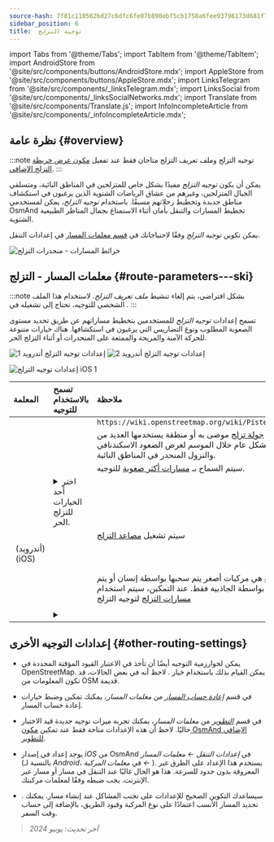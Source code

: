 ```yaml
---
source-hash: 7f81c110562bd27c6dfc6fe07b890ebf5cb1758a6fee93796173d681f752db77
sidebar_position: 6
title:  توجيه التزلج
---
```

import Tabs from '@theme/Tabs';
import TabItem from '@theme/TabItem';
import AndroidStore from '@site/src/components/buttons/AndroidStore.mdx';
import AppleStore from '@site/src/components/buttons/AppleStore.mdx';
import LinksTelegram from '@site/src/components/_linksTelegram.mdx';
import LinksSocial from '@site/src/components/_linksSocialNetworks.mdx';
import Translate from '@site/src/components/Translate.js';
import InfoIncompleteArticle from '@site/src/components/_infoIncompleteArticle.mdx';



## نظرة عامة {#overview}

:::note
توجيه التزلج وملف تعريف التزلج متاحان فقط عند تفعيل [مكون عرض خريطة التزلج الإضافي](../../plugins/ski-maps.md).
:::

يمكن أن يكون *توجيه التزلج* مفيدًا بشكل خاص للمتزلجين في المناطق النائية، ومتسلقي الجبال المتزلجين، وغيرهم من عشاق الرياضات الشتوية الذين يرغبون في استكشاف مناطق جديدة وتخطيط رحلاتهم مسبقًا. باستخدام *توجيه التزلج*، يمكن لمستخدمي OsmAnd تخطيط المسارات والتنقل بأمان أثناء الاستمتاع بجمال المناظر الطبيعية الشتوية.

يمكن تكوين *توجيه التزلج* وفقًا لاحتياجاتك في [قسم معلمات المسار](../guidance/navigation-settings.md#route-parameters) في إعدادات التنقل.

![خرائط المسارات - منحدرات التزلج](@site/static/img/navigation/routing/ski_routing_overview.png)


## معلمات المسار - التزلج {#route-parameters---ski}

:::note
بشكل افتراضي، يتم إلغاء تنشيط *ملف تعريف التزلج*. لاستخدام هذا الملف الشخصي للتوجيه، تحتاج إلى تشغيله في *<Translate android="true" ids="shared_string_menu,shared_string_settings,application_profiles"/>*.
:::

تسمح إعدادات *توجيه التزلج* للمستخدمين بتخطيط مساراتهم عن طريق تحديد مستوى الصعوبة المطلوب ونوع التضاريس التي يرغبون في استكشافها. هناك خيارات متنوعة للحركة الآمنة والمريحة والممتعة على المنحدرات أو أثناء التزلج الحر.

<Tabs groupId="operating-systems" queryString="current-os">

<TabItem value="android" label="أندرويد">

![إعدادات توجيه التزلج أندرويد 1](@site/static/img/navigation/routing/skiing_routing_1_andr.png) ![إعدادات توجيه التزلج أندرويد 2](@site/static/img/navigation/routing/skiing_routing_2_andr.png)

</TabItem>

<TabItem value="ios" label="iOS">

![إعدادات توجيه التزلج iOS 1](@site/static/img/navigation/routing/skiing_routing_ios_1.png)

</TabItem>

</Tabs>

| المعلمة | تسمح بالاستخدام للتوجيه | ملاحظة |
|:------------|:---------------|:---------------|
|*<Translate android="true" ids="routing_attr_allow_skating_only_name"/>* | <Translate android="true" ids="routing_attr_allow_skating_only_description"/> | `https://wiki.openstreetmap.org/wiki/Piste_Maps#Type` |
|*<Translate android="true" ids="app_mode_ski_touring"/>* | <Translate android="true" ids="routing_attr_piste_type_skitour_description"/> | مسار [جولة تزلج](https://wiki.openstreetmap.org/wiki/Piste_Maps#Type) موصى به أو منطقة يستخدمها العديد من المتزلجين بشكل عام خلال الموسم لغرض الصعود الاسكندنافي والنزول المنحدر في المناطق النائية. |
|*<Translate android="true" ids="routing_attr_allow_advanced_name"/>* | <Translate android="true" ids="routing_attr_allow_advanced_description"/> | سيتم السماح بـ [مسارات أكثر صعوبة](https://wiki.openstreetmap.org/wiki/Piste_Maps#Difficulty) للتوجيه. |
|*<Translate android="true" ids="routing_attr_freeride_policy_name"/>* | <details><summary> اختر أحد الخيارات للتزلج الحر. </summary>![خارج المسار أندرويد](@site/static/img/navigation/routing/offpiste_android.png) </details> | |
|*<Translate android="true" ids="routing_attr_piste_type_downhill_name"/>* | <Translate android="true" ids="routing_attr_piste_type_downhill_description"/> | سيتم تشغيل [مصاعد التزلج](https://wiki.openstreetmap.org/wiki/Piste_Maps#Ski_lifts) |
|*<Translate android="true" ids="routing_attr_piste_type_nordic_name"/>*&nbsp;(أندرويد) *<Translate ios="true" ids="routeInfo_piste_type_name"/>*&nbsp;(iOS) | <Translate android="true" ids="routing_attr_piste_type_nordic_description"/>| |
|*<Translate android="true" ids="routing_attr_allow_classic_only_name"/>* | <Translate android="true" ids="routing_attr_allow_classic_only_description"/>| |
|*<Translate android="true" ids="routing_attr_allow_expert_name"/>* | <Translate android="true" ids="routing_attr_allow_expert_description"/>| |
|*<Translate android="true" ids="routing_attr_piste_type_sled_name"/>* | <Translate android="true" ids="routing_attr_piste_type_sled_description"/> | [الزلاجات](https://wiki.openstreetmap.org/wiki/Piste_Maps#Type) هي مركبات أصغر يتم سحبها بواسطة إنسان أو يتم دفعها بواسطة الجاذبية فقط. عند التمكين، سيتم استخدام [مسارات التزلج](https://wiki.openstreetmap.org/wiki/Piste_Maps#Type) لتوجيه التزلج |
|*<Translate android="true" ids="routing_attr_allow_intermediate_name"/>* | <Translate android="true" ids="routing_attr_allow_intermediate_description"/>| |
|*<Translate android="true" ids="routing_attr_difficulty_preference_name"/>* | <details><summary> <Translate android="true" ids="routing_attr_difficulty_preference_description"/> </summary>![خارج المسار أندرويد](@site/static/img/navigation/routing/offpiste_android.png) </details> | |


## إعدادات التوجيه الأخرى {#other-routing-settings}

- يمكن لخوارزمية التوجيه أيضًا أن تأخذ في الاعتبار القيود المؤقتة المحددة في OpenStreetMap. يمكن القيام بذلك باستخدام خيار *[<Translate android="true" ids="temporary_conditional_routing"/>](../routing/osmand-routing.md#consider-temporary-limitations)*. لاحظ أنه في بعض الحالات، قد تكون المعلومات من OSM قديمة.

- في قسم [*إعادة حساب المسار*](../../navigation/guidance/navigation-settings.md#recalculate-route) من *معلمات المسار*، يمكنك تمكين وضبط خيارات إعادة حساب المسار.

- في قسم [*التطوير*](../guidance/navigation-settings.md#development-settings) من *معلمات المسار*، يمكنك تجربة ميزات توجيه جديدة قيد الاختبار حاليًا. لاحظ أن هذه الإعدادات متاحة فقط عند تمكين [مكون OsmAnd الإضافي للتطوير](../../plugins/development.md).

- يوجد إعداد *[<Translate ios="true" ids="road_speeds"/>](../guidance/navigation-settings.md#road-speeds)* في إصدار *iOS* من OsmAnd في *إعدادات التنقل ← معلمات المسار* (بالنسبة لـ *Android*، في *معلمات المركبة ← [<Translate android="true" ids="default_speed_setting_title"/>](../guidance/navigation-settings.md#default-speed--road-speeds)*). يستخدم هذا الإعداد على الطرق غير المعروفة بدون حدود للسرعة. هذا هو الحال غالبًا عند التنقل في مسار أو مسار عبر الإنترنت. يجب ضبطه وفقًا لمعلمات مركبتك.

- *[<Translate ios="true" ids="vehicle_parameters"/>](../guidance/navigation-settings.md#vehicle-parameters)*. سيساعدك التكوين الصحيح للإعدادات على تجنب المشاكل عند إنشاء مسار. يمكنك تحديد المسار الأنسب اعتمادًا على نوع المركبة وقيود الطريق، بالإضافة إلى حساب وقت السفر.

> *آخر تحديث: يونيو 2024*